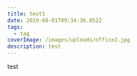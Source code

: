 ```yaml
---
title: test1
date: 2019-08-01T09:34:36.852Z
tags:
  - tag
coverImage: /images/uploads/office2.jpg
description: test
---
```

test
